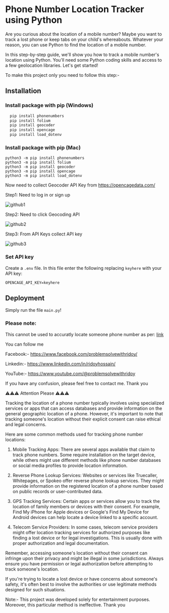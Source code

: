 
# Phone Number Location Tracker using Python 

Are you curious about the location of a mobile number? Maybe you want to track a lost phone or keep tabs on your child's whereabouts. Whatever your reason, you can use Python to find the location of a mobile number.

In this step-by-step guide, we'll show you how to track a mobile number's location using Python. You'll need some Python coding skills and access to a few geolocation libraries. Let's get started!

To make this project only you need to follow this step:-








## Installation

### Install package with pip (Windows)

```bash
  pip install phonenumbers
  pip install folium
  pip install geocoder
  pip install opencage
  pip install load_dotenv
```
### Install package with pip (Mac)
```
python3 -m pip install phonenumbers
python3 -m pip install folium
python3 -m pip install geocoder
python3 -m pip install opencage
python3 -m pip install load_dotenv
```

Now need to collect Geocoder API Key from https://opencagedata.com/

Step1: Need to log in or sign up

![github1](https://user-images.githubusercontent.com/123636419/215339770-3cc5ba46-d502-42b9-9f15-856718cf22d1.PNG)

Step2: Need to click Geocoding API

![github2](https://user-images.githubusercontent.com/123636419/215339775-89aef127-2390-4f8d-8ad6-1129789eabab.PNG)

Step3: From API Keys collect API key

![github3](https://user-images.githubusercontent.com/123636419/215339773-0171d38c-b9ad-490a-95d8-47366321048a.PNG)

### Set API key

Create a `.env` file. In this file enter the following replacing `keyhere` with your API key:
```
OPENCAGE_API_KEY=keyhere
```

## Deployment
Simply run the file `main.py`!

### Please note:
This cannot be used to accuratly locate someone phone number as per: [link](https://blog.opencagedata.com/post/we-can-not-convert-a-phone-number-into-a-location-sorry)


You can follow me

Facebook:- https://www.facebook.com/problemsolvewithridoy/

Linkedin:- https://www.linkedin.com/in/ridoyhossain/

YouTube:- https://www.youtube.com/@problemsolvewithridoy

If you have any confusion, please feel free to contact me. 
Thank you

⚠️⚠️⚠️ Attention Please ⚠️⚠️⚠️

Tracking the location of a phone number typically involves using specialized services or apps that can access databases and provide information on the general geographic location of a phone. However, it's important to note that tracking someone's location without their explicit consent can raise ethical and legal concerns.

Here are some common methods used for tracking phone number locations:

1. Mobile Tracking Apps: There are several apps available that claim to track phone numbers. Some require installation on the target device, while others might use different methods like phone number databases or social media profiles to provide location information.

2. Reverse Phone Lookup Services: Websites or services like Truecaller, Whitepages, or Spokeo offer reverse phone lookup services. They might provide information on the registered location of a phone number based on public records or user-contributed data.

3. GPS Tracking Services: Certain apps or services allow you to track the location of family members or devices with their consent. For example, Find My iPhone for Apple devices or Google's Find My Device for Android devices can help locate a device linked to a specific account.

4. Telecom Service Providers: In some cases, telecom service providers might offer location tracking services for authorized purposes like finding a lost device or for legal investigations. This is usually done with proper authorization and legal documentation.

Remember, accessing someone's location without their consent can infringe upon their privacy and might be illegal in some jurisdictions. Always ensure you have permission or legal authorization before attempting to track someone's location.

If you're trying to locate a lost device or have concerns about someone's safety, it's often best to involve the authorities or use legitimate methods designed for such situations.

Note:- This project was developed solely for entertainment purposes. Moreover, this particular method is ineffective. Thank you 
